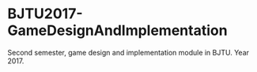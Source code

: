 # BJTU2017-GameDesignAndImplementation
Second semester, game design and implementation module in BJTU. Year 2017.
